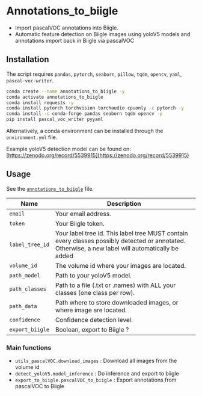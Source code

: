 # Annotations_to_biigle

- Import pascalVOC annotations into Biigle.
- Automatic feature detection on Biigle images using yoloV5 models and annotations import back in Biigle via pascalVOC

## Installation

The script requires `pandas`, `pytorch`, `seaborn`, `pillow`, `tqdm`, `opencv`, `yaml`, `pascal-voc-writer`.
```bash
conda create --name annotations_to_biigle -y
conda activate annotations_to_biigle
conda install requests -y
conda install pytorch torchvision torchaudio cpuonly -c pytorch -y
conda install -c conda-forge pandas seaborn tqdm opencv -y
pip install pascal_voc_writer pyyaml
```

Alternatively, a conda environment can be installed through the `environment.yml` file.

Example yoloV5 detection model can be found on: [https://zenodo.org/record/5539915](https://zenodo.org/record/5539915)

## Usage

See the [`annotations_to_biigle`](annotations_to_biigle.py) file.

| Name            | Description                                                                                                                                       |
|-----------------|---------------------------------------------------------------------------------------------------------------------------------------------------|
| `email`         | Your email address.                                                                                                                               |
| `token`         | Your Biigle token.                                                                                                                                |
| `label_tree_id` | Your label tree id. This label tree MUST contain every classes possibly detected or annotated. Otherwise, a new label will automatically be added |
| `volume_id`     | The volume id where your images are located.                                                                                                      |
| `path_model`    | Path to your yoloV5 model.                                                                                                                        |
| `path_classes`  | Path to a file (.txt or .names) with ALL your classes (one class per row).                                                                        |
| `path_data`     | Path where to store downloaded images, or where image are located.                                                                                |
| `confidence`    | Confidence detection level.                                                                                                                       |
| `export_biigle` | Boolean, export to Biigle ?                                                                                                                       |

### Main functions

- `utils_pascalVOC.download_images` : Download all images from the volume id
- `detect_yoloV5.model_inference` : Do inference and export to biigle
- `export_to_biigle.pascalVOC_to_biigle` : Export annotations from pascalVOC to Biigle


